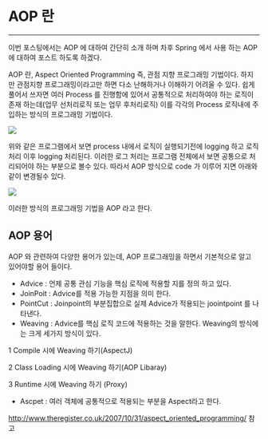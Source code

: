 # AOP 란 #
------------------------------

이번 포스팅에서는 AOP 에 대하여 간단히 소개 하며 차후 Spring 에서 사용 하는 AOP 에 대하여 포스트 하도록 하겠다.

AOP 란, Aspect Oriented Programming 즉, 관점 지향 프로그래밍 기법이다.
하지만 관점지향 프로그래밍이라고만 하면 다소 난해하거나 이해하기 어려울 수 있다. 쉽게 풀어서 쓰자면 여러 Process 를 진행함에 있어서 공통적으로 처리하여야 하는 로직이 존재 하는데(업무 선처리로직 또는 업무 후처리로직) 이를 각각의 Process 로직내에 주입하는 방식의 프로그래밍 기법이다.

![](http://cfile3.uf.tistory.com/image/2424F044514EBECF014A02)

위와 같은 프로그램에서 보면 process 내에서 로직이 실행되기전에 logging 하고 로직 처리 이후 logging 처리된다. 이러한 로그 처리는 프로그램 전체에서 보면 공통으로 처리되어야 하는 부분으로 볼수 있다.
따라서 AOP 방식으로 code 가 이루어 지면 아래와 같이 변경될수 있다.

![](http://cfile23.uf.tistory.com/image/1252DD46514EBF362AA730)

이러한 방식의 프로그래밍 기법을 AOP 라고 한다.

## AOP 용어 ##
AOP 와 관련하여 다양한 용어가 있는데, AOP 프로그래밍을 하면서 기본적으로 알고 있어야할 용어 들이다.

 - Advice : 언제 공통 관심 기능을 핵심 로직에 적용할 지를 정의 하고 있다.
 - JoinPoit : Advice를 적용 가능한 지점을 의미 한다.
 - PointCut : Joinpoint의 부분집합으로 실제 Advice가 적용되는 joointpoint 를 나타낸다.
 - Weaving : Advice를 핵심 로직 코드에 적용하는 것을 말한다.
   Weaving의 방식에는 크게 세가지 방식이 있다. 
 
1 Compile 시에 Weaving 하기(AspectJ)

2 Class Loading 시에 Weaving 하기(AOP Libaray) 

3 Runtime 시에 Weaving 하기 (Proxy)

- Ascpet : 여러 객체에 공통적으로 적용되는 부분을 Aspect라고 한다.


http://www.theregister.co.uk/2007/10/31/aspect_oriented_programming/ 참고
